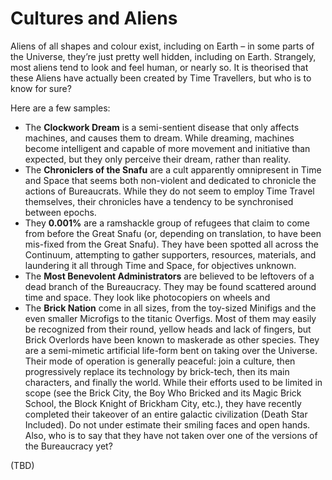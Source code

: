 # Cultures and Aliens

Aliens of all shapes and colour exist, including on Earth – in some parts of the Universe, they’re just pretty well hidden, including on Earth. Strangely, most aliens tend to look and feel human, or nearly so. It is theorised that these Aliens have actually been created by Time Travellers, but who is to know for sure?

Here are a few samples:

* The **Clockwork Dream** is a semi-sentient disease that only affects machines, and causes them to dream. While dreaming, machines become intelligent and capable of more movement and initiative than expected, but they only perceive their dream, rather than reality.
* The **Chroniclers of the Snafu** are a cult apparently omnipresent in Time and Space that seems both non-violent and dedicated to chronicle the actions of Bureaucrats. While they do not seem to employ Time Travel themselves, their chronicles have a tendency to be synchronised between epochs.
* They **0.001%** are a ramshackle group of refugees that claim to come from before the Great Snafu \(or, depending on translation, to have been mis-fixed from the Great Snafu\). They have been spotted all across the Continuum, attempting to gather supporters, resources, materials, and laundering it all through Time and Space, for objectives unknown.
* The **Most Benevolent Administrators** are believed to be leftovers of a dead branch of the Bureaucracy. They may be found scattered around time and space. They look like photocopiers on wheels and 
* The **Brick Nation** come in all sizes, from the toy-sized Minifigs and the even smaller Microfigs to the titanic Overfigs. Most of them may easily be recognized from their round, yellow heads and lack of fingers, but Brick Overlords have been known to maskerade as other species. They are a semi-mimetic artificial life-form bent on taking over the Universe. Their mode of operation is generally peaceful: join a culture, then progressively replace its technology by brick-tech, then its main characters, and finally the world. While their efforts used to be limited in scope \(see the Brick City, the Boy Who Bricked and its Magic Brick School, the Block Knight of Brickham City, etc.\), they have recently completed their takeover of an entire galactic civilization \(Death Star Included\). Do not under estimate their smiling faces and open hands. Also, who is to say that they have not taken over one of the versions of the Bureaucracy yet?

\(TBD\)

